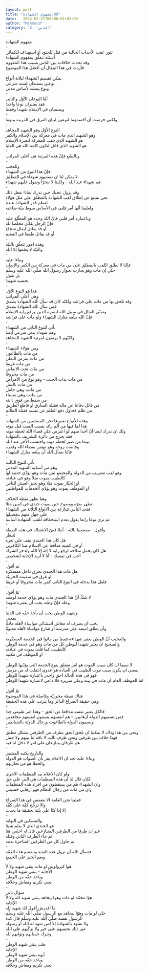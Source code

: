 ```yaml
---
layout: post
title: "مفهوم الشهادة.md"
date:   2024-07-21T00:00:01+03:00
author: "Mahmoud"
category: "2 - الدين"
---
```

مفهوم الشهادة\
-\
تثور عقب الأحداث الحالية من قتل للجنود أو استهداف
للكمائن\
أسئلة تتعلّق بمفهوم الشهادة\
وقد تحدث خلافات بين الناس بسبب هذا المفهوم\
فأردت في هذا المقال أن أفصّل هذا الموضوع\
-\
يمكن تقسيم الشهداء لثلاثة أنواع\
نوعين يستندان لسند شرعي\
ونوع يستند لأساس مدني\
-\
أمّا النوعان الأوّل والثاني\
فقد يعتبران نوعا واحدا\
ويسميان في الإسلام شهيدا وفقط\
-\
ولكني حرصت أن أقسمهما لنوعين لبيان الفرق في المرتبة
بينهما\
-\
النوع الأوّل وهو الشهيد المجاهد\
وهو الشهيد الذي مات في معركة بين الإسلام والكفر\
هو الشهيد الذي ذهب للمعركة لنصرة الإسلام\
هو الشهيد الذي قاتل لتكون كلمة الله هي العليا\
-\
وبالطبع فإنّ هذه المرتبة هي أعلي المراتب\
-\
وللعجب\
فإنّ هذا النوع من الشهداء\
لا يمكن لنا ان نسميهم شهداء في المطلق\
هم شهداء عند الله - ولكننا لا نتجرّأ ونقول عليهم
شهداء\
-\
وقد يزول عجبك حين تدرك لماذا نفعل ذلك\
نحن نمتنع عن إطلاق لقب الشهادة بالمطلق علي مثل
هؤلاء\
لعظم قدر الشهادة عندنا\
ولعلمنا أنّها أمر قلبي في الأساس منوط بنيّة صاحبه\
-\
وباعتباره أمر قلبي فإنّ الله وحده هو المطّلع عليه\
فإنّ الرجل يقاتل مخلصا لله\
أو قد يقاتل ليقال شجاع\
أو قد يقاتل طمعا في المغنم\
-\
وهذه امور تتعلّق بالنيّة\
والنيّة لا يعلمها إلا الله\
-\
وبناءا عليه\
فإنّنا لا نطلق اللقب بالمطلق علي من مات في معركة بين
الكفر والإيمان\
حتّي إن مات وهو يحارب بجوار رسول الله صلّي الله عليه
وسلّم\
بل نقول\
نحسبه شهيدا\
-\
هذا هو النوع الأوّل\
وهي أعلي المراتب\
وقد تلحق بها من مات علي فراشه ولكنّه كان قد سأل الله
الشهادة بصدق\
فمن سأل الله الشهادة بصدق\
وتمنّي القتال في سبيل الله لنصرة الدين ورفع راية
الإسلام\
فإنّ الله يبلّغه منازل الشهداء ولو مات علي فراشه\
-\
نأتي للنوع الثاني من الشهداء\
وهم شهداء بنص شرعي أيضا\
ولكنّهم لا يرتقون لمرتبة الشهيد المجاهد\
-\
ومن هؤلاء الشهداء\
من مات بالطاعون\
من مات بمرض البطن\
من مات غريقا\
من مات تحت الانقاض\
من مات محروقا\
من مات بذات الجنب - وهو نوع من الأمراض\
من مات بالسل\
من ماتت وهي حامل\
من ماتت وهي نفساء\
من سقط من فوق دابته\
من قاتل دفاعا عن ماله فقتله السارق او قاطع
الطريق\
من ظلم فحاول دفع الظلم عن نفسه فقتله الظالم\
-\
وهذه الأنواع نعتبرها نحن المسلمين من الشهادة\
هذا لما فيها من ألم زائد يصيب الميت قبل موته\
ولك ان تدرك ايضا أنّ أحدا منهم لو اعترض علي قضاء الله
لحظة موته\
فقد يخرج من دائرة التشريف بالشهادة\
بينما من صبر لحظة موته واحتسب الأجر عند الله\
وفاضت روحه وهو مؤمن بقضاء الله وقدره\
فإنّنا نسأل الله أن يبلغه منازل الشهداء\
-\
نأتي للنوع الثالث\
وهو من أسمّيه الشهيد المدني\
وهو لقب تشريف من الدولة والمجتمع لمن مات وهو يؤدّي خدمة
لها\
كالطبيب يموت مثلا وهو في عيادته\
او الخبّاز يموت مثلا وهو يخبز العيش للناس\
او الموظّف يموت وهو يؤدّي الخدمات للمواطنين\
-\
وهنا تظهر نقطة الخلاف\
تظهر بقوّة ووضوح حين يموت جندي في كمين مثلا\
فتجد الناس تتنازعه بين الانواع الثلاثة من
الشهداء\
علي جهل منهم بتفصيلها\
ثم تري نوعا رابعا يقول بعدم استحقاقه للقب الشهادة
أساسا\
-\
وأقول - مستعينا بالله - آملا فضّ الاشتباك في هذه
النقطة\
لننظر\
هل كان هذا الجندي يقف علي ثغره\
أو في كمينه مدافعا عن الإسلام ضدّ الكافرين\
هل كان يحمل سلاحه لرفع راية لا إله إلا الله ولدحر
الشرك\
أجب في نفسك - أنا لا أريد الإجابة لشخصي\
-\
ثم أقول\
هل مات هذا الجندي بحرق داخل معسكره\
او غرق في سفينته الحربيّة\
فلعل هذا يدخله في النوع الثاني كمن مات محروقا أو
غريقا\
-\
ثمّ أقول\
لا شكّ أنّ هذا الجندي مات وهو يؤدّي خدمة لوطنه\
وعله فإنّ وطنه يجب أن يعتبره شهيدا\
-\
وشهيد الوطن يجب أن يأخذ حقّه في الدنيا\
بمعني\
يجب ان يصرف له معاش استثنائي مواساة لأهله ماديّا\
وأن يطلق اسمه علي مدرسة او شارع مواساة لأهله
معنويّا\
-\
والعجيب أنّ الوطن يعتبر شهداءه فقط من ماتوا في الخدمة
العسكرية\
والصحيح ان يعتبر شهيدا للوطن كل من مات وهو في خدمة
الوطن\
كالطبيب كما قلت يموت في عيادته\
او الموظف في مكتبه\
-\
لا سيما ان كان سبب الموت هو امر متعلق بنوع الخدمة التي
يؤدّيها للوطن\
بمعني ان يكون سبب موت الطبيب في العيادة هو عدوي انتقلت
له من مريض\
فهو في هذه الحالة احق واجدر باعتباره شهيدا للوطن\
اما الموظف العام ان مات في بيته وعلي سريره فلا داعي
لاعتباره شهيدا للوطن\
-\
ثمّ أقول\
هناك نقطة محوريّة وفاصلة في هذا الموضوع\
وهي حقيقة الصراع الدائر وما يترتب علي هذه
الحقيقة\
-\
فالكل يعتبر نفسه مدافعا عن الحق - وهذا امر طبيعي
جدا\
فمن تسميهم الدولة ارهابيين - هم انفسهم يسمون انفسهم
مجاهدين\
ويسمون الدولة بالطاغوت ورجال الدولة بالشياطين\
-\
ونحن بين هذا وذاك لا يمكننا ان نلحق الحق بطرف من الطرفين
بشكل مطلق\
فهذا خلاف بين طرفين ونحن طرف ثالث لا ناقة لنا بينهم ولا
جمل\
هم طرفان يتنازعان علي امر لا دخل لنا فيه\
-\
والتاريخ يكتبه المنتصر\
وبناءا عليه تجد ان الاعلام يقر بان الصواب هو
الدولة\
والخطا هو من تحاربهم\
-\
ولو كان الاعلام بيد المنظمات الاخري\
لكان قال لنا ان هذه المنظمات هي التي علي حق\
وان الشهداء هم من يسقطون من افراد هذه المنظمات\
وان من مات من رجال النظام فهو ارهابي خسيس\
-\
فعلينا نحن العامة الا ننغمس في هذا الصراع\
والا نرجّح كفّة علي كفّة\
إلا إذا كنّا علي بيّنة بحقيقة ما يحدث\
-\
والمسكين في النهاية\
هو الجندي الذي لا يعلم شيئا\
غير ان طرفا من الطرفين المتنازعين قال له اجلس
هنا\
ثم جاء الطرف الثاني وقتله\
ثم حاول كل من الطرفين المتاجرة بدمه\
-\
فنسأل الله أن تزول هذه الفتنة وتنقشع هذه الغمّة\
ويعم الخير علي الجميع

هوا كيرولوس لو مات يبقي شهيد ولا لأ\
الأجابة - يبقي شهيد الوطن\
وياخد حقّه من الوطن\
يعني تكريم ومعاش وخلافه\
-\
سؤال تاني\
هوّا محمّد لو مات وهوا بيجاهد يبقي شهيد لله ولا لأ\
الإجابة\
ما أقدرش أقول لك شهيد لله\
حتّي لو مات وهوّا بيجاهد مع الرسول صلّي الله عليه
وسلّم\
الرسول نفسه صلّي الله عليه وسلّم قال كده\
ولا نشهد بالشهادة إلا لمن شهد له الله أو رسوله\
غير ذلك نحسبهم علي خير ولا نزكّيهم علي الله\
ونترك حسابهم وثوابهم لله\
-\
طب يبقي شهيد الوطن\
الإجابة\
أيوه يبقي شهيد الوطن\
وياخد حقّه من الوطن\
يعني تكريم ومعاش وخلافه
